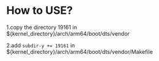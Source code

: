 # How to USE?

1.copy the directory 19161 in ${kernel_directory}/arch/arm64/boot/dts/vendor

2.add `subdir-y += 19161` in ${kernel_directory}/arch/arm64/boot/dts/vendor/Makefile
